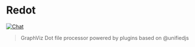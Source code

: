 # Redot

[![Chat](https://img.shields.io/gitter/room/redotjs/Lobby.svg)](https://gitter.im/redotjs/Lobby)

> GraphViz Dot file processor powered by plugins based on @unifiedjs
